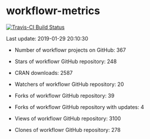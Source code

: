 
<!-- README.md is generated from README.Rmd. Please edit that file -->
workflowr-metrics
=================

[![Travis-CI Build Status](https://travis-ci.org/workflowr/workflowr-metrics.svg?branch=master)](https://travis-ci.org/workflowr/workflowr-metrics)

Last update: 2019-01-29 20:10:30

-   Number of workflowr projects on GitHub: 367

-   Stars of workflowr GitHub repository: 248

-   CRAN downloads: 2587

-   Watchers of workflowr GitHub repository: 20

-   Forks of workflowr GitHub repository: 39

-   Forks of workflowr GitHub repository with updates: 4

-   Views of workflowr GitHub repository: 3100

-   Clones of workflowr GitHub repository: 278
